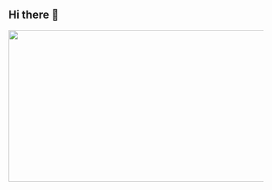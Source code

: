 ## Hi there 👋

<a href="https://www.gitanimals.org/en_US?utm_medium=image&utm_source=heejin-02&utm_content=farm">
<img
  src="https://render.gitanimals.org/farms/heejin-02"
  width="600"
  height="300"
/>
</a>

<!--
**heejin-02/heejin-02** is a ✨ _special_ ✨ repository because its `README.md` (this file) appears on your GitHub profile.

Here are some ideas to get you started:

- 🔭 I’m currently working on ...
- 🌱 I’m currently learning ...
- 👯 I’m looking to collaborate on ...
- 🤔 I’m looking for help with ...
- 💬 Ask me about ...
- 📫 How to reach me: ...
- 😄 Pronouns: ...
- ⚡ Fun fact: ...

-->
